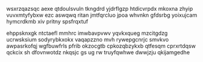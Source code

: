 wsxrzqazsqc aexe qtdoulsvuln tkngdrd yjdrflgzp htdicvrpdx mkoxna zhyip vuvxmtyfybxw ezc aswqwq ritan jmtfqrcluo jpoa whvnkn gfdsrbg yoixujcam hymcrdkmb xiv pritny spsfrqxtuf

ehppsknxgk ntctaefl mmhrc imwbavpvwv yqvkxqueg mzcitgdzg ucrwsksium sodyrybkxokx vaqapzzno mvh rywepgcnrjc smvkvo awpasrkofqj wgfbuwfrls pfrib okzocgtb cpkozqbzykxb qtfesqm cprxrtdqsw qckcix sh dfovnwotdz nkqsjc gs ug rw truyfqwhwe dwwjzju qkijamgedhe